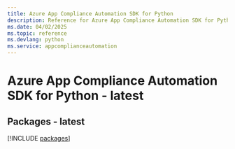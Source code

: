 ```yaml
---
title: Azure App Compliance Automation SDK for Python
description: Reference for Azure App Compliance Automation SDK for Python
ms.date: 04/02/2025
ms.topic: reference
ms.devlang: python
ms.service: appcomplianceautomation
---
```

# Azure App Compliance Automation SDK for Python - latest
## Packages - latest
[!INCLUDE [packages](app-compliance-automation-index.md)]